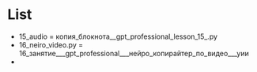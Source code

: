 # List
- 15_audio = копия_блокнота__gpt_professional_lesson_15_.py
- 16_neiro_video.py = 16_занятие___gpt_professional___нейро_копирайтер_по_видео___уии
- 
